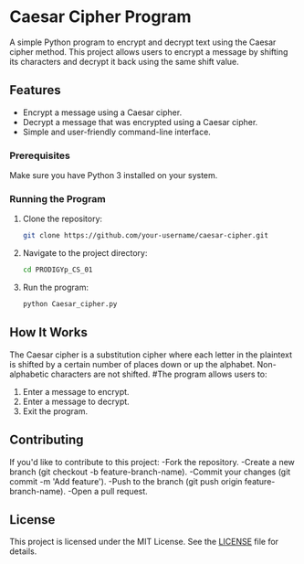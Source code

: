 # Caesar Cipher Program

A simple Python program to encrypt and decrypt text using the Caesar cipher method. This project allows users to encrypt a message by shifting its characters and decrypt it back using the same shift value.

## Features
- Encrypt a message using a Caesar cipher.
- Decrypt a message that was encrypted using a Caesar cipher.
- Simple and user-friendly command-line interface.

### Prerequisites
Make sure you have Python 3 installed on your system.

### Running the Program
1. Clone the repository:
   ```bash
   git clone https://github.com/your-username/caesar-cipher.git
   ```
2. Navigate to the project directory:
   ```bash
   cd PRODIGYp_CS_01
   ```
3. Run the program:
   ```bash
   python Caesar_cipher.py
   ```
## How It Works
The Caesar cipher is a substitution cipher where each letter in the plaintext is shifted by a certain number of places down or up the alphabet. Non-alphabetic characters are not shifted.
#The program allows users to:
1. Enter a message to encrypt.
2. Enter a message to decrypt.
3. Exit the program.

## Contributing
If you'd like to contribute to this project:
 -Fork the repository.
 -Create a new branch (git checkout -b feature-branch-name).
 -Commit your changes (git commit -m 'Add feature').
 -Push to the branch (git push origin feature-branch-name).
 -Open a pull request.

## License
This project is licensed under the MIT License. See the [LICENSE](LICENSE) file for details.

